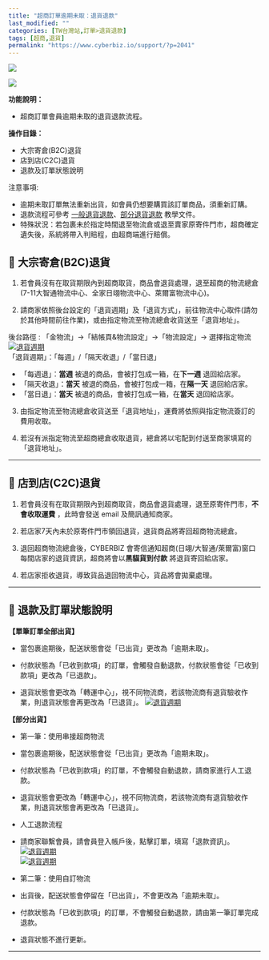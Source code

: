 ```yaml
---
title: "超商訂單逾期未取：退貨退款"
last_modified: ""
categories: [TW台灣站,訂單>退貨退款]
tags: [超商,退貨]
permalink: "https://www.cyberbiz.io/support/?p=2041"
---
```


![](https://www.cyberbiz.io/support/wp-content/uploads/適用站別.png)

[![](https://www.cyberbiz.io/support/wp-content/uploads/台灣站.png)](https://www.cyberbiz.io/support/?page_id=2490)

**功能說明：**  

* 超商訂單會員逾期未取的退貨退款流程。

**操作目錄：**

* 大宗寄倉(B2C)退貨
* 店到店(C2C)退貨
* 退款及訂單狀態說明

注意事項:  

* 逾期未取訂單無法重新出貨，如會員仍想要購買該訂單商品，須重新訂購。
* 退款流程可參考 [一般退貨退款](https://www.cyberbiz.io/support/?p=1756)、[部分退貨退款](https://www.cyberbiz.io/support/?p=1758) 教學文件。 
* 特殊狀況：若包裹未於指定時間退至物流倉或退至賣家原寄件門市，超商確定遺失後，系統將帶入判賠程，由超商端進行賠償。



## 📌 大宗寄倉(B2C)退貨

1. 若會員沒有在取貨期限內到超商取貨，商品會退貨處理，退至超商的物流總倉 (7-11大智通物流中心、全家日翊物流中心、萊爾富物流中心)。


2. 請商家依照後台設定的「退貨週期」及「退貨方式」，前往物流中心取件(請勿於其他時間前往作業)，或由指定物流至物流總倉收貨送至「退貨地址」。  

後台路徑 :  「金物流」→「結帳頁&物流設定」→「物流設定」→ 選擇指定物流  
[![退貨週期](https://www.cyberbiz.io/support/wp-content/uploads/退貨處理-超商訂單逾期未取退貨流程01.png)](https://www.cyberbiz.io/support/wp-content/uploads/退貨處理-超商訂單逾期未取退貨流程01.png)  
「退貨週期」：「每週」/「隔天收退」/「當日退」

* 「每週退」：**當週** 被退的商品，會被打包成一箱，在**下一週** 退回給店家。
* 「隔天收退」：**當天** 被退的商品，會被打包成一箱，在**隔一天** 退回給店家。
* 「當日退」：**當天** 被退的商品，會被打包成一箱，在**當天** 退回給店家。


3. 由指定物流至物流總倉收貨送至「退貨地址」，運費將依照與指定物流簽訂的費用收取。


4. 若沒有派指定物流至超商總倉收取退貨，總倉將以宅配到付送至商家填寫的「退貨地址」。


* * *



## 📌 店到店(C2C)退貨

1. 若會員沒有在取貨期限內到超商取貨，商品會退貨處理，退至原寄件門市，**不會收取運費** ，此時會發送 email 及簡訊通知商家。


2. 若店家7天內未於原寄件門市領回退貨，退貨商品將寄回超商物流總倉。


3. 退回超商物流總倉後，CYBERBIZ 會寄信通知超商(日翊/大智通/萊爾富)窗口每間店家的退貨資訊，超商將會以**黑貓貨到付款** 將退貨寄回給店家。 


4. 若店家拒收退貨，導致貨品退回物流中心，貨品將會拋棄處理。

* * *



## 📌 退款及訂單狀態說明

**【單筆訂單全部出貨】**

* 當包裹逾期後，配送狀態會從「已出貨」更改為「逾期未取」。


* 付款狀態為「已收到款項」的訂單，會觸發自動退款，付款狀態會從「已收到款項」更改為「已退款」。


* 退貨狀態會更改為「轉運中心」，視不同物流商，若該物流商有退貨驗收作業，則退貨狀態會再更改為「已退貨」。
[![退貨週期](https://www.cyberbiz.io/support/wp-content/uploads/超商訂單逾期未取：退貨退款01.png)](https://www.cyberbiz.io/support/wp-content/uploads/超商訂單逾期未取：退貨退款01.png)


**【部分出貨】**

* 第一筆：使用串接超商物流 
* 當包裹逾期後，配送狀態會從「已出貨」更改為「逾期未取」。


* 付款狀態為「已收到款項」的訂單，不會觸發自動退款，請商家進行人工退款。


* 退貨狀態會更改為「轉運中心」，視不同物流商，若該物流商有退貨驗收作業，則退貨狀態會再更改為「已退貨」。


* 人工退款流程  

* 請商家聯繫會員，請會員登入帳戶後，點擊訂單，填寫「退款資訊」。
[![退貨週期](https://www.cyberbiz.io/support/wp-content/uploads/退貨處理-超商訂單逾期未取退貨流程04.png)](https://www.cyberbiz.io/support/wp-content/uploads/退貨處理-超商訂單逾期未取退貨流程04.png)  
[![退貨週期](https://www.cyberbiz.io/support/wp-content/uploads/退貨處理-超商訂單逾期未取退貨流程06.png)](https://www.cyberbiz.io/support/wp-content/uploads/退貨處理-超商訂單逾期未取退貨流程06.png)  

* 第二筆：使用自訂物流 
* 出貨後，配送狀態會停留在「已出貨」，不會更改為「逾期未取」。


* 付款狀態為「已收到款項」的訂單，不會觸發自動退款，請由第一筆訂單完成退款。


* 退貨狀態不進行更新。


* * *



